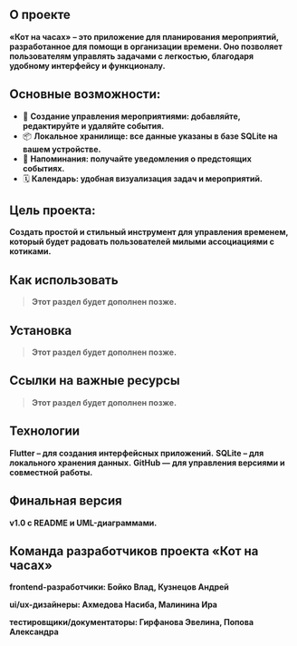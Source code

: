 ## О проекте
**«Кот на часах» – это приложение для планирования мероприятий, разработанное для помощи в организации времени. Оно позволяет пользователям управлять задачами с легкостью, благодаря удобному интерфейсу и функционалу.**

## Основные возможности:
- 📅 **Создание управления мероприятиями: добавляйте, редактируйте и удаляйте события.**
- 📦 **Локальное хранилище: все данные указаны в базе SQLite на вашем устройстве.** 
- 🔔 **Напоминания: получайте уведомления о предстоящих событиях.**  
- 🗓️ **Календарь: удобная визуализация задач и мероприятий.**

## Цель проекта:
**Создать простой и стильный инструмент для управления временем, который будет радовать пользователей милыми ассоциациями с котиками.**

## Как использовать
> **Этот раздел будет дополнен позже.**

## Установка 
> **Этот раздел будет дополнен позже.**

## Ссылки на важные ресурсы
> **Этот раздел будет дополнен позже.**

## Технологии
**Flutter – для создания интерфейсных приложений.**
**SQLite – для локального хранения данных.**
**GitHub — для управления версиями и совместной работы.**

## Финальная версия  
**v1.0 с README и UML-диаграммами.** 

## Команда разработчиков проекта «Кот на часах»
**frontend-разработчики: Бойко Влад, Кузнецов Андрей**

**ui/ux-дизайнеры: Ахмедова Насиба, Малинина Ира**

**тестировщики/документаторы: Гирфанова Эвелина, Попова Александра**


